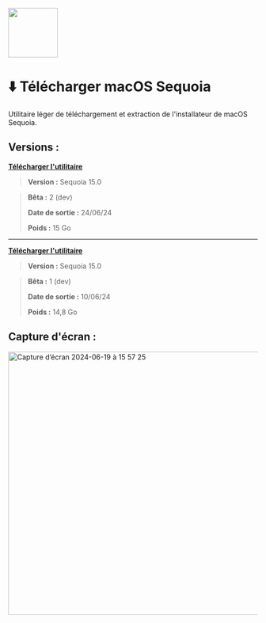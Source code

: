 <img
  src="https://github.com/istucesyt/download-install-macos-sequoia/assets/108399865/e7f52374-e401-4581-ba60-a6f5ae75d48c"
  width="100"
  height="100" />


# ⬇️ Télécharger macOS Sequoia
Utilitaire léger de téléchargement et extraction de l'installateur de macOS Sequoia.

## Versions :

**[Télécharger l'utilitaire](https://github.com/istucesyt/download-install-macos-sequoia/releases/tag/15.0-beta2)**

> **Version :** Sequoia 15.0

> **Bêta :** 2 (dev)
>
> **Date de sortie :** 24/06/24
> 
> **Poids :** 15 Go

---

**[Télécharger l'utilitaire](https://github.com/istucesyt/download-install-macos-sequoia/releases/tag/15.0-beta1)**

> **Version :** Sequoia 15.0

> **Bêta :** 1 (dev)
>
> **Date de sortie :** 10/06/24
> 
> **Poids :** 14,8 Go

## Capture d'écran :
<img width="532" alt="Capture d’écran 2024-06-19 à 15 57 25" src="https://github.com/istucesyt/download-install-macos-sequoia/assets/108399865/466a7e51-7d1d-4eb9-806a-1a245b42aca7">

